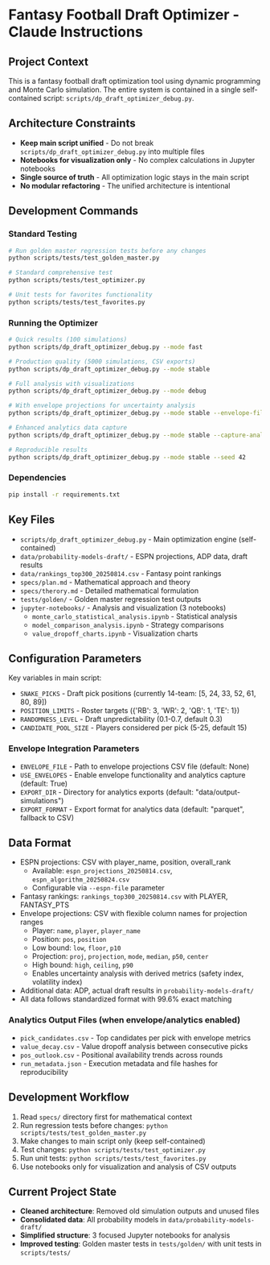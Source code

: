 # Fantasy Football Draft Optimizer - Claude Instructions

## Project Context

This is a fantasy football draft optimization tool using dynamic programming and Monte Carlo simulation. The entire system is contained in a single self-contained script: `scripts/dp_draft_optimizer_debug.py`.

## Architecture Constraints

- **Keep main script unified** - Do not break `scripts/dp_draft_optimizer_debug.py` into multiple files
- **Notebooks for visualization only** - No complex calculations in Jupyter notebooks
- **Single source of truth** - All optimization logic stays in the main script
- **No modular refactoring** - The unified architecture is intentional

## Development Commands

### Standard Testing
```bash
# Run golden master regression tests before any changes
python scripts/tests/test_golden_master.py

# Standard comprehensive test
python scripts/tests/test_optimizer.py

# Unit tests for favorites functionality  
python scripts/tests/test_favorites.py
```

### Running the Optimizer
```bash
# Quick results (100 simulations)
python scripts/dp_draft_optimizer_debug.py --mode fast

# Production quality (5000 simulations, CSV exports)
python scripts/dp_draft_optimizer_debug.py --mode stable

# Full analysis with visualizations
python scripts/dp_draft_optimizer_debug.py --mode debug

# With envelope projections for uncertainty analysis
python scripts/dp_draft_optimizer_debug.py --mode stable --envelope-file data/my_projections.csv

# Enhanced analytics data capture
python scripts/dp_draft_optimizer_debug.py --mode stable --capture-analytics

# Reproducible results
python scripts/dp_draft_optimizer_debug.py --mode stable --seed 42
```

### Dependencies
```bash
pip install -r requirements.txt
```

## Key Files

- `scripts/dp_draft_optimizer_debug.py` - Main optimization engine (self-contained)
- `data/probability-models-draft/` - ESPN projections, ADP data, draft results
- `data/rankings_top300_20250814.csv` - Fantasy point rankings
- `specs/plan.md` - Mathematical approach and theory
- `specs/therory.md` - Detailed mathematical formulation
- `tests/golden/` - Golden master regression test outputs
- `jupyter-notebooks/` - Analysis and visualization (3 notebooks)
  - `monte_carlo_statistical_analysis.ipynb` - Statistical analysis
  - `model_comparison_analysis.ipynb` - Strategy comparisons  
  - `value_dropoff_charts.ipynb` - Visualization charts

## Configuration Parameters

Key variables in main script:
- `SNAKE_PICKS` - Draft pick positions (currently 14-team: [5, 24, 33, 52, 61, 80, 89])
- `POSITION_LIMITS` - Roster targets ({'RB': 3, 'WR': 2, 'QB': 1, 'TE': 1})
- `RANDOMNESS_LEVEL` - Draft unpredictability (0.1-0.7, default 0.3)
- `CANDIDATE_POOL_SIZE` - Players considered per pick (5-25, default 15)

### Envelope Integration Parameters
- `ENVELOPE_FILE` - Path to envelope projections CSV file (default: None)
- `USE_ENVELOPES` - Enable envelope functionality and analytics capture (default: True)
- `EXPORT_DIR` - Directory for analytics exports (default: "data/output-simulations")
- `EXPORT_FORMAT` - Export format for analytics data (default: "parquet", fallback to CSV)

## Data Format

- ESPN projections: CSV with player_name, position, overall_rank
  - Available: `espn_projections_20250814.csv`, `espn_algorithm_20250824.csv`
  - Configurable via `--espn-file` parameter
- Fantasy rankings: `rankings_top300_20250814.csv` with PLAYER, FANTASY_PTS
- Envelope projections: CSV with flexible column names for projection ranges
  - Player: `name`, `player`, `player_name`
  - Position: `pos`, `position` 
  - Low bound: `low`, `floor`, `p10`
  - Projection: `proj`, `projection`, `mode`, `median`, `p50`, `center`
  - High bound: `high`, `ceiling`, `p90`
  - Enables uncertainty analysis with derived metrics (safety index, volatility index)
- Additional data: ADP, actual draft results in `probability-models-draft/`
- All data follows standardized format with 99.6% exact matching

### Analytics Output Files (when envelope/analytics enabled)
- `pick_candidates.csv` - Top candidates per pick with envelope metrics
- `value_decay.csv` - Value dropoff analysis between consecutive picks
- `pos_outlook.csv` - Positional availability trends across rounds
- `run_metadata.json` - Execution metadata and file hashes for reproducibility

## Development Workflow

1. Read `specs/` directory first for mathematical context
2. Run regression tests before changes: `python scripts/tests/test_golden_master.py`
3. Make changes to main script only (keep self-contained)
4. Test changes: `python scripts/tests/test_optimizer.py`
5. Run unit tests: `python scripts/tests/test_favorites.py` 
6. Use notebooks only for visualization and analysis of CSV outputs

## Current Project State

- **Cleaned architecture**: Removed old simulation outputs and unused files
- **Consolidated data**: All probability models in `data/probability-models-draft/`
- **Simplified structure**: 3 focused Jupyter notebooks for analysis
- **Improved testing**: Golden master tests in `tests/golden/` with unit tests in `scripts/tests/`
